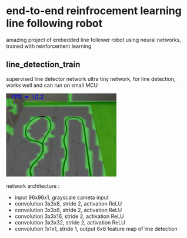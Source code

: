 # end-to-end reinfrocement learning line following robot

amazing project of embedded line follower robot using neural networks, trained with reinforcement learning


## line_detection_train
supervised line detector network
ultra tiny network, for line detection, works well and can run on small MCU


![](images/line_detection.gif)

network architecture : 
- input 96x96x1, grayscale cameta input
- convolution 3x3x8, stride 2, activation ReLU
- convolution 3x3x8, stride 2, activation ReLU
- convolution 3x3x16, stride 2, activation ReLU
- convolution 3x3x32, stride 2, activation ReLU
- convolution 1x1x1, stride 1, output 6x6 feature map of line detection